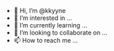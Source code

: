- 👋 Hi, I’m @kkyyne
- 👀 I’m interested in ...
- 🌱 I’m currently learning ...
- 💞️ I’m looking to collaborate on ...
- 📫 How to reach me ...

<!---
kkyyne/kkyyne is a ✨ special ✨ repository because its `README.md` (this file) appears on your GitHub profile.
You can click the Preview link to take a look at your changes.
--->
